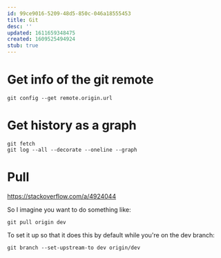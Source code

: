 ```yaml
---
id: 99ce9016-5209-48d5-850c-046a18555453
title: Git
desc: ''
updated: 1611659348475
created: 1609525494924
stub: true
---
```


# Get info of the git remote

`git config --get remote.origin.url`

# Get history as a graph

```
git fetch
git log --all --decorate --oneline --graph
```


# Pull

https://stackoverflow.com/a/4924044

So I imagine you want to do something like:

`git pull origin dev`

To set it up so that it does this by default while you're on the dev branch:

`git branch --set-upstream-to dev origin/dev`

